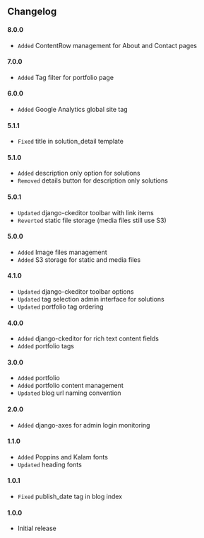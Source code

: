 ## Changelog

#### 8.0.0

* `Added` ContentRow management for About and Contact pages

#### 7.0.0

* `Added` Tag filter for portfolio page

#### 6.0.0

* `Added` Google Analytics global site tag

#### 5.1.1

* `Fixed` title in solution_detail template

#### 5.1.0

* `Added` description only option for solutions
* `Removed` details button for description only solutions

#### 5.0.1

* `Updated` django-ckeditor toolbar with link items
* `Reverted` static file storage (media files still use S3)

#### 5.0.0

* `Added` Image files management
* `Added` S3 storage for static and media files

#### 4.1.0

* `Updated` django-ckeditor toolbar options
* `Updated` tag selection admin interface for solutions
* `Updated` portfolio tag ordering

#### 4.0.0

* `Added` django-ckeditor for rich text content fields
* `Added` portfolio tags

#### 3.0.0

* `Added` portfolio
* `Added` portfolio content management
* `Updated` blog url naming convention

#### 2.0.0

* `Added` django-axes for admin login monitoring

#### 1.1.0

* `Added` Poppins and Kalam fonts
* `Updated` heading fonts

#### 1.0.1

* `Fixed` publish_date tag in blog index

#### 1.0.0

* Initial release